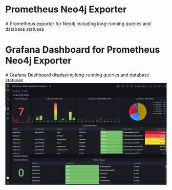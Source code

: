 # Prometheus Neo4j Exporter
A Prometheus exporter for Neo4j including long-running queries and database statuses

# Grafana Dashboard for Prometheus Neo4j Exporter
A Grafana Dashboard displaying long-running queries and database statuses
![Screenshot](grafana-dashboard/screenshot.png)